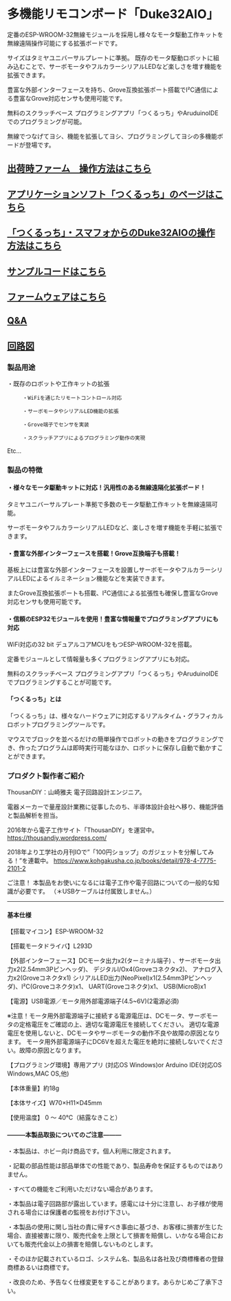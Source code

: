 # 多機能リモコンボード「Duke32AIO」

定番のESP-WROOM-32無線モジュールを採用し様々なモータ駆動工作キットを無線遠隔操作可能にする拡張ボードです。

サイズはタミヤユニバーサルプレートに準拠。
既存のモータ駆動ロボットに組み込むことで、サーボモータやフルカラーシリアルLEDなど楽しさを増す機能を拡張できます。

豊富な外部インターフェースを持ち、Grove互換拡張ポート搭載でI²C通信による豊富なGrove対応センサも使用可能です。

無料のスクラッチベース プログラミングアプリ「つくるっち」やAruduinoIDEでのプログラミングが可能。

無線でつなげてヨシ、機能を拡張してヨシ、プログラミングしてヨシの多機能ボードが登場です。                                                                                

## [出荷時ファーム　操作方法はこちら](https://github.com/bit-trade-one/ADMU32F-Duke32/tree/master/Manual)

## [アプリケーションソフト「つくるっち」のページはこちら](http://sohta02.web.fc2.com/familyday_app.html)  

## [「つくるっち」・スマフォからのDuke32AIOの操作方法はこちら](http://sohta02.web.fc2.com/familyday_app3.html)  

## [サンプルコードはこちら](https://github.com/tomorrow56/Duke32_AIO/tree/master/examples/ESP32_WebserverSample_3)  

## [ファームウェアはこちら](https://github.com/tomorrow56/Duke32_AIO/tree/master/DefaultFW)

## [Q&A](https://github.com/bit-trade-one/ADMU32F-Duke32/blob/master/FAQ.md)

## [回路図](https://github.com/tomorrow56/Duke32_AIO/blob/master/ESP32_camrobo_v04_Schema.pdf)

### 製品用途
・既存のロボットや工作キットの拡張

         ・WiFiを通じたリモートコントロール対応
         
         ・サーボモータやシリアルLED機能の拡張
         
         ・Grove端子でセンサを実装
         
         ・スクラッチアプリによるプログラミング動作の実現
         
Etc…

### 製品の特徴
#### ・様々なモータ駆動キットに対応！汎用性のある無線遠隔化拡張ボード！
タミヤユニバーサルプレート準拠で多数のモータ駆動工作キットを無線遠隔可能。

サーボモータやフルカラーシリアルLEDなど、楽しさを増す機能を手軽に拡張できます。

#### ・豊富な外部インターフェースを搭載！Grove互換端子も搭載！
基板上には豊富な外部インターフェースを設置しサーボモータやフルカラーシリアルLEDによるイルミネーション機能などを実装できます。

またGrove互換拡張ポートも搭載、I²C通信による拡張性も確保し豊富なGrove対応センサも使用可能です。
 
#### ・信頼のESP32モジュールを使用！豊富な情報量でプログラミングアプリにも対応
WiFi対応の32 bit デュアルコアMCUをもつESP-WROOM-32を搭載。

定番モジュールとして情報量も多くプログラミングアプリにも対応。

無料のスクラッチベース プログラミングアプリ「つくるっち」やAruduinoIDEでプログラミングすることが可能です。
 
#### 「つくるっち」とは
「つくるっち」は、様々なハードウェアに対応するリアルタイム・グラフィカルロボットプログラミングツールです。

マウスでブロックを並べるだけの簡単操作でロボットの動きをプログラミングでき、作ったプログラムは即時実行可能なほか、ロボットに保存し自動で動かすことができます。
 
### プロダクト製作者ご紹介
ThousanDIY：山崎雅夫
電子回路設計エンジニア。

電器メーカーで量産設計業務に従事したのち、半導体設計会社へ移り、機能評価と製品解析を担当。

2016年から電子工作サイト「ThousanDIY」を運営中。
https://thousandiy.wordpress.com/

2018年より工学社の月刊IOで”「100円ショップ」のガジェットを分解してみる！”を連載中。
https://www.kohgakusha.co.jp/books/detail/978-4-7775-2101-2

ご注意！
本製品をお使いになるには電子工作や電子回路についての一般的な知識が必要です。
（＊USBケーブルは付属致しません。）
________________________________________
#### 基本仕様
【搭載マイコン】ESP-WROOM-32

【搭載モータドライバ】L293D

【外部インターフェース】DCモータ出力x2(ターミナル端子) 、サーボモータ出力x2(2.54mm3Pピンヘッダ)、 デジタルI/Ox4(Groveコネクタx2)、 アナログ入力x2(Groveコネクタx1)
シリアルLED出力(NeoPixel)x1(2.54mm3Pピンヘッダ)、I²C(Groveコネクタ)x1、 UART(Groveコネクタ)x1、 USB(MicroB)x1 

【電源】USB電源／モータ用外部電源端子(4.5~6V)(2電源必須)

※注意！モータ用外部電源端子に接続する電源電圧は、DCモータ、サーボモータの定格電圧をご確認の上、適切な電源電圧を接続してください。
適切な電源電圧を使用しないと、DCモータやサーボモータの動作不良や故障の原因となります。
モータ用外部電源端子にDC6Vを超えた電圧を絶対に接続しないでください。故障の原因となります。

【プログラミング環境】専用アプリ (対応OS Windows)or Arduino IDE(対応OS Windows,MAC OS,他)

【本体重量】約18g

【本体サイズ】W70×H11×D45mm

【使用温度】 0 ～ 40℃（結露なきこと）

#### ―――本製品取扱についてのご注意―――
・本製品は、ホビー向け商品です。個人利用に限定されます。

・記載の部品性能は部品単体での性能であり、製品寿命を保証するものではありません。

・すべての機能をご利用いただけない場合があります。

・本製品は電子回路部が露出しています。感電には十分に注意し、お子様が使用される場合には保護者の監視をお付け下さい。

・本製品の使用に関し当社の責に帰すべき事由に基づき、お客様に損害が生じた場合、直接被害に限り、販売代金を上限として損害を賠償し、いかなる場合においても販売代金以上の損害を賠償しないものとします。

 ・そのほか記載されているロゴ、システム名、製品名は各社及び商標権者の登録商標あるいは商標です。
 
・改良のため、予告なく仕様変更をすることがあります。あらかじめご了承下さい。
